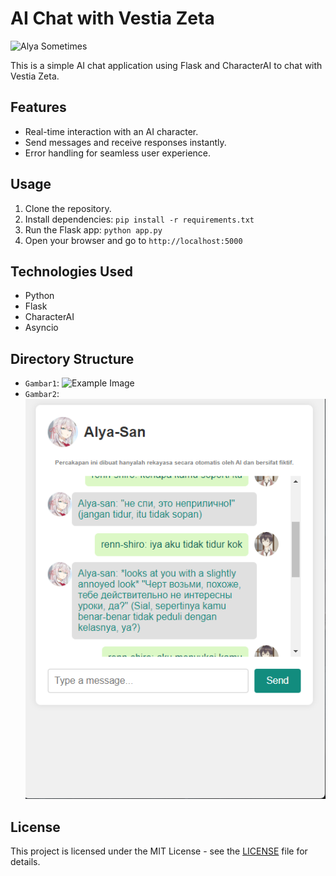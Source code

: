 # AI Chat with Vestia Zeta

![Alya Sometimes](https://telegra.ph/file/742023e1b134dd96b5c61.jpg)

This is a simple AI chat application using Flask and CharacterAI to chat with Vestia Zeta.

## Features

- Real-time interaction with an AI character.
- Send messages and receive responses instantly.
- Error handling for seamless user experience.

## Usage

1. Clone the repository.
2. Install dependencies: `pip install -r requirements.txt`
3. Run the Flask app: `python app.py`
4. Open your browser and go to `http://localhost:5000`

## Technologies Used

- Python
- Flask
- CharacterAI
- Asyncio

## Directory Structure

- `Gambar1`: ![Example Image](template/ss1.png)
- `Gambar2`: ![Example Image](template/ss2.png)

## License

This project is licensed under the MIT License - see the [LICENSE](LICENSE) file for details.
